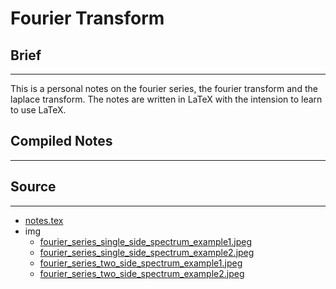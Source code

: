 # Fourier Transform


## Brief
---
This is a personal notes on the fourier series, the fourier transform and the laplace transform. The notes are written in LaTeX with the intension to learn to use LaTeX.

## Compiled Notes
---
<object type="application/pdf" data="notes.pdf" width="100%" height="700vh"> </object>

## Source
---
- [notes.tex](notes.tex)
- img
    - [fourier_series_single_side_spectrum_example1.jpeg](img/fourier_series_single_side_spectrum_example1.jpeg)
    - [fourier_series_single_side_spectrum_example2.jpeg](img/fourier_series_single_side_spectrum_example2.jpeg)
    - [fourier_series_two_side_spectrum_example1.jpeg](img/fourier_series_two_side_spectrum_example1.jpeg)
    - [fourier_series_two_side_spectrum_example2.jpeg](img/fourier_series_two_side_spectrum_example2.jpeg)

